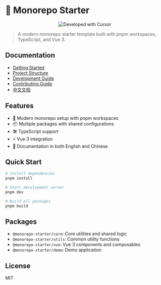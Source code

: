 # 🚀 Monorepo Starter

<div align="center">
  <img src="https://img.shields.io/badge/Developed%20with-Cursor-2ea44f?style=for-the-badge&logo=cursor&logoColor=white" alt="Developed with Cursor" />
</div>

> A modern monorepo starter template built with pnpm workspaces, TypeScript, and Vue 3.

## Documentation

- [Getting Started](./docs/getting-started.md)
- [Project Structure](./docs/project-structure.md)
- [Development Guide](./docs/DEVELOPMENT.md)
- [Contributing Guide](./docs/CONTRIBUTING.md)
- [中文文档](./docs/zh/README.md)

## Features

- 🚀 Modern monorepo setup with pnpm workspaces
- 📦 Multiple packages with shared configurations
- 🛠️ TypeScript support
- ⚡ Vue 3 integration
- 📝 Documentation in both English and Chinese

## Quick Start

```bash
# Install dependencies
pnpm install

# Start development server
pnpm dev

# Build all packages
pnpm build
```

## Packages

- `@monorepo-starter/core`: Core utilities and shared logic
- `@monorepo-starter/utils`: Common utility functions
- `@monorepo-starter/vue`: Vue 3 components and composables
- `@monorepo-starter/demo`: Demo application

## License

MIT

